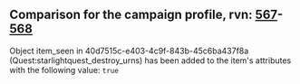 ## Comparison for the campaign profile, rvn: [567](https://github.com/PRO100KatYT/FortniteProfileRevisions/tree/main/profiles/campaign/567%20campaign.json)-[568](https://github.com/PRO100KatYT/FortniteProfileRevisions/tree/main/profiles/campaign/568%20campaign.json)

Object item_seen in 40d7515c-e403-4c9f-843b-45c6ba437f8a (Quest:starlightquest_destroy_urns) has been added to the item's attributes with the following value: `true`
<br><br>
